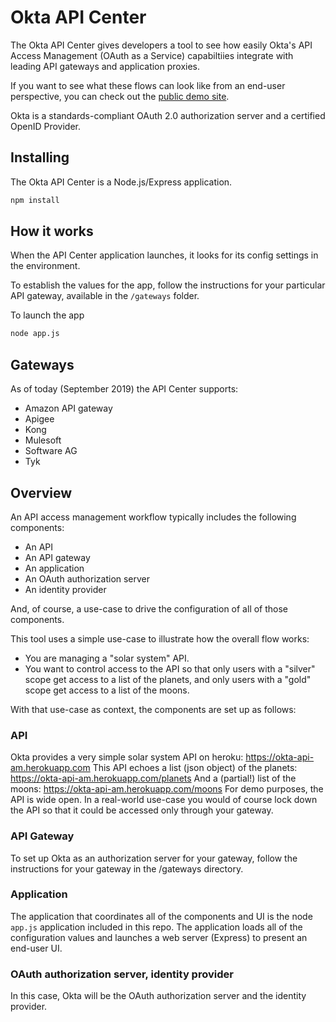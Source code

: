 # Okta API Center

The Okta API Center gives developers a tool to see how easily Okta's API Access Management (OAuth as a Service) capabiltiies integrate with leading API gateways and application proxies.

If you want to see what these flows can look like from an end-user perspective, you can check out the [public demo site](https://okta-api-am.herokuapp.com).

Okta is a standards-compliant OAuth 2.0 authorization server and a certified OpenID Provider.

## Installing

The Okta API Center is a Node.js/Express application.

```bash
npm install
```

## How it works
When the API Center application launches, it looks for its config settings in the environment.

To establish the values for the app, follow the instructions for your particular API gateway, available in the `/gateways` folder.

To launch the app

```bash
node app.js
```

## Gateways

As of today (September 2019) the API Center supports:

* Amazon API gateway
* Apigee
* Kong
* Mulesoft
* Software AG
* Tyk

## Overview

An API access management workflow typically includes the following components:
* An API
* An API gateway
* An application
* An OAuth authorization server
* An identity provider

And, of course, a use-case to drive the configuration of all of those components.

This tool uses a simple use-case to illustrate how the overall flow works:

* You are managing a "solar system" API.
* You want to control access to the API so that only users with a "silver" scope get access to a list of the planets, and only users with a "gold" scope get access to a list of the moons.

With that use-case as context, the components are set up as follows:

### API
Okta provides a very simple solar system API on heroku: https://okta-api-am.herokuapp.com
This API echoes a list (json object) of the planets: https://okta-api-am.herokuapp.com/planets
And a (partial!) list of the moons: https://okta-api-am.herokuapp.com/moons
For demo purposes, the API is wide open. In a real-world use-case you would of course lock down the API so that it could be accessed only through your gateway.

### API Gateway
To set up Okta as an authorization server for your gateway, follow the instructions for your gateway in the /gateways directory.

### Application
The application that coordinates all of the components and UI is the node `app.js` application included in this repo. The application loads all of the configuration values and launches a web server (Express) to present an end-user UI.

### OAuth authorization server, identity provider
In this case, Okta will be the OAuth authorization server and the identity provider.
